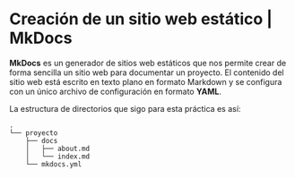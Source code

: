 # Creación de un sitio web estático | MkDocs
**MkDocs** es un generador de sitios web estáticos que nos permite crear de forma sencilla un sitio web para documentar un proyecto. 
El contenido del sitio web está escrito en texto plano en formato Markdown y se configura con un único archivo de configuración en formato **YAML**.

La estructura de directorios que sigo para esta práctica es así:

````
.
└── proyecto
    ├── docs
    │   ├── about.md
    │   └── index.md
    └── mkdocs.yml

``````
